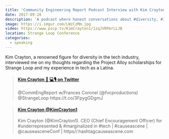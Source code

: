 ```yaml
---
title: 'Community Engineering Report Podcast Interview with Kim Crayton'
date: 2017-09-28
description: 'A podcast where honest conversations about #diversity, #inclusion, & safe #spaces in #tech happen.'
image: https://i.imgur.com/LWzCzMm.jpg
video: https://www.pscp.tv/KimCrayton1/1zqJVRPmrLLJB
location: Strange Loop Conference
categories:
  - speaking
---
```


Kim Crayton, a renowned figure for diversity in the tech industry, interviewed me on my thoughts regarding the Project Alloy scholarships for Strange Loop and my experience in tech as a Latina.

<blockquote class="embedly-card"><h4><a href="https://twitter.com/KimCrayton1/status/913464785898946560">Kim Crayton 🏢 💻🎙 on Twitter</a></h4><p>@CommEngReport w/Frances Coronel (@fvcproductions) @StrangeLoop https://t.co/3FpygGDgmJ</p></blockquote>
<script async src="//cdn.embedly.com/widgets/platform.js" charset="UTF-8"></script>

<blockquote class="embedly-card"><h4><a href="https://www.pscp.tv/KimCrayton1/1zqJVRPmrLLJB">Kim Crayton @KimCrayton1</a></h4><p>Kim Crayton (@KimCrayton1). CEO (Chief Encouragement Officer) for #underrepresented & #marginalized in #tech | #causeascene | @causeasceneConf | https//:hashtagcauseascene.com</p></blockquote>
<script async src="//cdn.embedly.com/widgets/platform.js" charset="UTF-8"></script>
